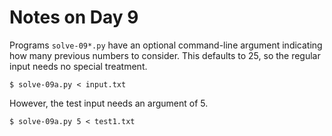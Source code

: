 Notes on Day 9
==============

Programs `solve-09*.py` have an optional command-line argument
indicating how many previous numbers to consider. This defaults to 25,
so the regular input needs no special treatment.

    $ solve-09a.py < input.txt

However, the test input needs an argument of 5.

    $ solve-09a.py 5 < test1.txt


